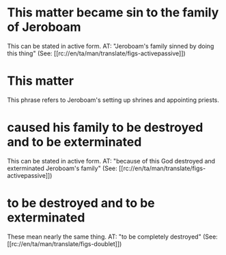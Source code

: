 # This matter became sin to the family of Jeroboam

This can be stated in active form. AT: "Jeroboam's family sinned by doing this thing" (See: [[rc://en/ta/man/translate/figs-activepassive]])

# This matter

This phrase refers to Jeroboam's setting up shrines and appointing priests.

# caused his family to be destroyed and to be exterminated

This can be stated in active form. AT: "because of this God destroyed and exterminated Jeroboam's family" (See: [[rc://en/ta/man/translate/figs-activepassive]])

# to be destroyed and to be exterminated

These mean nearly the same thing. AT: "to be completely destroyed" (See: [[rc://en/ta/man/translate/figs-doublet]])

